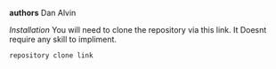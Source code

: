 **authors**Dan Alvin_Installation_ You will need to clone the repository via this link.  It Doesnt require any skill to impliment.  `repository clone link  ` 